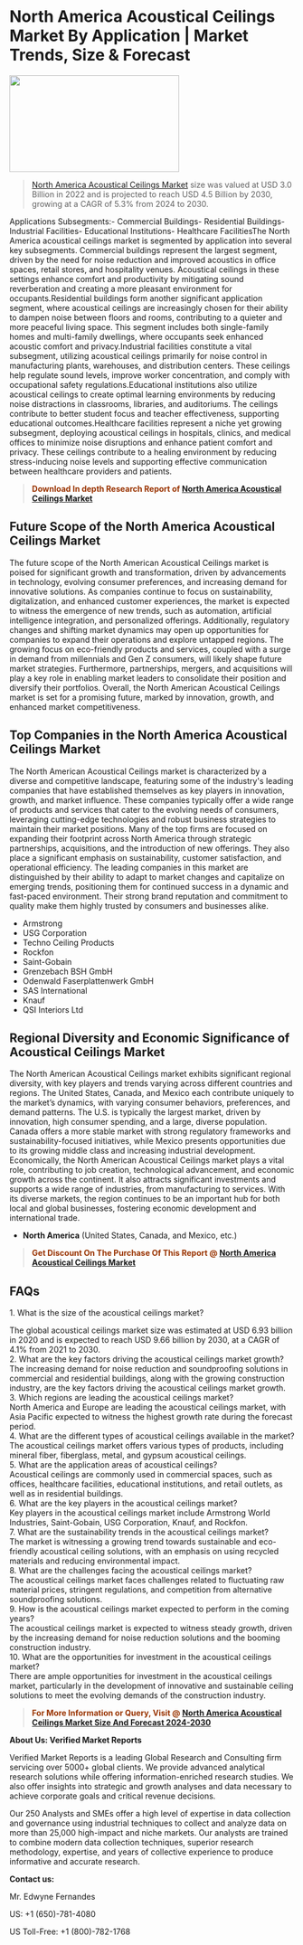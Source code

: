 <p><h1>North America Acoustical Ceilings Market By Application | Market Trends, Size & Forecast</h1><p><img class="aligncenter size-medium wp-image-105565" src="https://ffe5etoiles.com/wp-content/uploads/2025/01/MST7-300x171.png" alt="" width="300" height="171" /></p><blockquote><p><a href="https://www.verifiedmarketreports.com/download-sample/?rid=596484&utm_source=Github-NA&utm_medium=377" target="_blank">North America Acoustical Ceilings Market</a> size was valued at USD 3.0 Billion in 2022 and is projected to reach USD 4.5 Billion by 2030, growing at a CAGR of 5.3% from 2024 to 2030.</p></blockquote>Applications Subsegments:- Commercial Buildings- Residential Buildings- Industrial Facilities- Educational Institutions- Healthcare FacilitiesThe North America acoustical ceilings market is segmented by application into several key subsegments. Commercial buildings represent the largest segment, driven by the need for noise reduction and improved acoustics in office spaces, retail stores, and hospitality venues. Acoustical ceilings in these settings enhance comfort and productivity by mitigating sound reverberation and creating a more pleasant environment for occupants.Residential buildings form another significant application segment, where acoustical ceilings are increasingly chosen for their ability to dampen noise between floors and rooms, contributing to a quieter and more peaceful living space. This segment includes both single-family homes and multi-family dwellings, where occupants seek enhanced acoustic comfort and privacy.Industrial facilities constitute a vital subsegment, utilizing acoustical ceilings primarily for noise control in manufacturing plants, warehouses, and distribution centers. These ceilings help regulate sound levels, improve worker concentration, and comply with occupational safety regulations.Educational institutions also utilize acoustical ceilings to create optimal learning environments by reducing noise distractions in classrooms, libraries, and auditoriums. The ceilings contribute to better student focus and teacher effectiveness, supporting educational outcomes.Healthcare facilities represent a niche yet growing subsegment, deploying acoustical ceilings in hospitals, clinics, and medical offices to minimize noise disruptions and enhance patient comfort and privacy. These ceilings contribute to a healing environment by reducing stress-inducing noise levels and supporting effective communication between healthcare providers and patients.</p><blockquote><p><span style="color: #993300;"><strong>Download In depth Research Report of <a href="https://www.verifiedmarketreports.com/download-sample/?rid=596484&utm_source=Github-NA&utm_medium=377">North America Acoustical Ceilings Market</a></strong></span></p></blockquote><h2>Future Scope of the North America Acoustical Ceilings Market</h2><p>The future scope of the North American Acoustical Ceilings market is poised for significant growth and transformation, driven by advancements in technology, evolving consumer preferences, and increasing demand for innovative solutions. As companies continue to focus on sustainability, digitalization, and enhanced customer experiences, the market is expected to witness the emergence of new trends, such as automation, artificial intelligence integration, and personalized offerings. Additionally, regulatory changes and shifting market dynamics may open up opportunities for companies to expand their operations and explore untapped regions. The growing focus on eco-friendly products and services, coupled with a surge in demand from millennials and Gen Z consumers, will likely shape future market strategies. Furthermore, partnerships, mergers, and acquisitions will play a key role in enabling market leaders to consolidate their position and diversify their portfolios. Overall, the North American Acoustical Ceilings market is set for a promising future, marked by innovation, growth, and enhanced market competitiveness.</p><h2>Top Companies in the North America Acoustical Ceilings Market</h2><p>The North American Acoustical Ceilings market is characterized by a diverse and competitive landscape, featuring some of the industry's leading companies that have established themselves as key players in innovation, growth, and market influence. These companies typically offer a wide range of products and services that cater to the evolving needs of consumers, leveraging cutting-edge technologies and robust business strategies to maintain their market positions. Many of the top firms are focused on expanding their footprint across North America through strategic partnerships, acquisitions, and the introduction of new offerings. They also place a significant emphasis on sustainability, customer satisfaction, and operational efficiency. The leading companies in this market are distinguished by their ability to adapt to market changes and capitalize on emerging trends, positioning them for continued success in a dynamic and fast-paced environment. Their strong brand reputation and commitment to quality make them highly trusted by consumers and businesses alike.</p><p><ul><li>Armstrong </li><li> USG Corporation </li><li> Techno Ceiling Products </li><li> Rockfon </li><li> Saint-Gobain </li><li> Grenzebach BSH GmbH </li><li> Odenwald Faserplattenwerk GmbH </li><li> SAS International </li><li> Knauf </li><li> QSI Interiors Ltd</li></ul></p><h2>Regional Diversity and Economic Significance of Acoustical Ceilings Market</h2><p>The North American Acoustical Ceilings market exhibits significant regional diversity, with key players and trends varying across different countries and regions. The United States, Canada, and Mexico each contribute uniquely to the market’s dynamics, with varying consumer behaviors, preferences, and demand patterns. The U.S. is typically the largest market, driven by innovation, high consumer spending, and a large, diverse population. Canada offers a more stable market with strong regulatory frameworks and sustainability-focused initiatives, while Mexico presents opportunities due to its growing middle class and increasing industrial development. Economically, the North American Acoustical Ceilings market plays a vital role, contributing to job creation, technological advancement, and economic growth across the continent. It also attracts significant investments and supports a wide range of industries, from manufacturing to services. With its diverse markets, the region continues to be an important hub for both local and global businesses, fostering economic development and international trade.</p><ul> <li><strong>North America</strong> (United States, Canada, and Mexico, etc.)</li></ul><blockquote><p><span style="color: #993300;"><strong>Get Discount On The Purchase Of This Report @ <a href="https://www.verifiedmarketreports.com/ask-for-discount/?rid=596484&utm_source=Github-NA&utm_medium=377">North America Acoustical Ceilings Market</a></strong></span></p></blockquote><h2>FAQs</h2><p>1. What is the size of the acoustical ceilings market?</div><div><div> The global acoustical ceilings market size was estimated at USD 6.93 billion in 2020 and is expected to reach USD 9.66 billion by 2030, at a CAGR of 4.1% from 2021 to 2030. </div>2. What are the key factors driving the acoustical ceilings market growth?</div><div><div> The increasing demand for noise reduction and soundproofing solutions in commercial and residential buildings, along with the growing construction industry, are the key factors driving the acoustical ceilings market growth. </div>3. Which regions are leading the acoustical ceilings market?</div><div><div> North America and Europe are leading the acoustical ceilings market, with Asia Pacific expected to witness the highest growth rate during the forecast period. </div>4. What are the different types of acoustical ceilings available in the market?</div><div><div> The acoustical ceilings market offers various types of products, including mineral fiber, fiberglass, metal, and gypsum acoustical ceilings. </div>5. What are the application areas of acoustical ceilings?</div><div><div> Acoustical ceilings are commonly used in commercial spaces, such as offices, healthcare facilities, educational institutions, and retail outlets, as well as in residential buildings. </div>6. What are the key players in the acoustical ceilings market?</div><div><div> Key players in the acoustical ceilings market include Armstrong World Industries, Saint-Gobain, USG Corporation, Knauf, and Rockfon. </div>7. What are the sustainability trends in the acoustical ceilings market?</div><div><div> The market is witnessing a growing trend towards sustainable and eco-friendly acoustical ceiling solutions, with an emphasis on using recycled materials and reducing environmental impact. </div>8. What are the challenges facing the acoustical ceilings market?</div><div><div> The acoustical ceilings market faces challenges related to fluctuating raw material prices, stringent regulations, and competition from alternative soundproofing solutions. </div>9. How is the acoustical ceilings market expected to perform in the coming years?</div><div><div> The acoustical ceilings market is expected to witness steady growth, driven by the increasing demand for noise reduction solutions and the booming construction industry. </div>10. What are the opportunities for investment in the acoustical ceilings market?</div><div><div> There are ample opportunities for investment in the acoustical ceilings market, particularly in the development of innovative and sustainable ceiling solutions to meet the evolving demands of the construction industry. </div></p><blockquote><p><span style="color: #993300;"><strong>For More Information or Query, Visit @ <a href="https://www.verifiedmarketreports.com/product/acoustical-ceilings-market/">North America Acoustical Ceilings Market Size And Forecast 2024-2030</a></strong></span></p></blockquote><p><strong>About Us: Verified Market Reports</strong></p><p>Verified Market Reports is a leading Global Research and Consulting firm servicing over 5000+ global clients. We provide advanced analytical research solutions while offering information-enriched research studies. We also offer insights into strategic and growth analyses and data necessary to achieve corporate goals and critical revenue decisions.</p><p>Our 250 Analysts and SMEs offer a high level of expertise in data collection and governance using industrial techniques to collect and analyze data on more than 25,000 high-impact and niche markets. Our analysts are trained to combine modern data collection techniques, superior research methodology, expertise, and years of collective experience to produce informative and accurate research.</p><p><strong>Contact us:</strong></p><p>Mr. Edwyne Fernandes</p><p>US: +1 (650)-781-4080</p><p>US Toll-Free: +1 (800)-782-1768</p>
